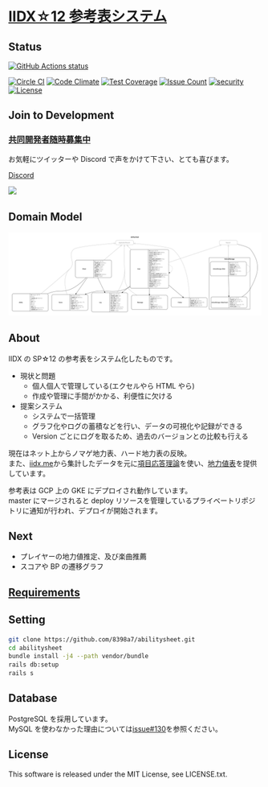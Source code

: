 # [IIDX☆12 参考表システム](https://sp12.iidx.app)

## Status

<p align="left">
  <a href="https://github.com/8398a7/abilitysheet"><img alt="GitHub Actions status" src="https://github.com/8398a7/abilitysheet/workflows/CI/badge.svg"></a>
</p>

[![Circle CI](https://circleci.com/gh/8398a7/abilitysheet.svg?style=shield)](https://circleci.com/gh/8398a7/abilitysheet)
[![Code Climate](https://codeclimate.com/github/8398a7/abilitysheet/badges/gpa.svg)](https://codeclimate.com/github/8398a7/abilitysheet)
[![Test Coverage](https://codeclimate.com/github/8398a7/abilitysheet/badges/coverage.svg)](https://codeclimate.com/github/8398a7/abilitysheet)
[![Issue Count](https://codeclimate.com/github/8398a7/abilitysheet/badges/issue_count.svg)](https://codeclimate.com/github/8398a7/abilitysheet)
[![security](https://hakiri.io/github/8398a7/abilitysheet/master.svg)](https://hakiri.io/github/8398a7/abilitysheet/master)
[![License](https://img.shields.io/github/license/8398a7/abilitysheet.svg)](https://github.com/8398a7/abilitysheet/blob/master/LICENSE.txt)

## Join to Development

### [共同開発者随時募集中](http://twitter.com/IIDX_12)

お気軽にツイッターや Discord で声をかけて下さい、とても喜びます。

[Discord](https://discord.gg/6pkkBgx)

![](https://cloud.githubusercontent.com/assets/8043276/14033422/789679c2-f25d-11e5-923a-a6b24d459a48.png)

## Domain Model

![](https://raw.githubusercontent.com/8398a7/abilitysheet/master/docs/erd.png)

## About

IIDX の SP☆12 の参考表をシステム化したものです。

- 現状と問題
  - 個人個人で管理している(エクセルやら HTML やら)
  - 作成や管理に手間がかかる、利便性に欠ける
- 提案システム
  - システムで一括管理
  - グラフ化やログの蓄積などを行い、データの可視化や記録ができる
  - Version ごとにログを取るため、過去のバージョンとの比較も行える

現在はネット上からノマゲ地力表、ハード地力表の反映。  
また、[iidx.me](https://iidx.me)から集計したデータを元に[項目応答理論](https://ja.wikipedia.org/wiki/%E9%A0%85%E7%9B%AE%E5%BF%9C%E7%AD%94%E7%90%86%E8%AB%96)を使い、[地力値表](https://sp12.iidx.app/recommends)を提供しています。

参考表は GCP 上の GKE にデプロイされ動作しています。  
master にマージされると deploy リソースを管理しているプライベートリポジトリに通知が行われ、デプロイが開始されます。

## Next

- プレイヤーの地力値推定、及び楽曲推薦
- スコアや BP の遷移グラフ

## [Requirements](https://github.com/8398a7/abilitysheet/wiki/Requirements)

## Setting

```sh
git clone https://github.com/8398a7/abilitysheet.git
cd abilitysheet
bundle install -j4 --path vendor/bundle
rails db:setup
rails s
```

## Database

PostgreSQL を採用しています。  
MySQL を使わなかった理由については[issue#130](https://github.com/8398a7/abilitysheet/issues/130)を参照ください。

## License

This software is released under the MIT License, see LICENSE.txt.

